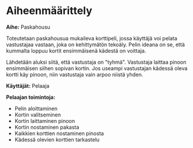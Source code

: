 # Aiheenmäärittely

**Aihe:** Paskahousu

Toteutetaan paskahousua mukaileva korttipeli, jossa käyttäjä voi pelata vastustajaa vastaan, joka on kehittymätön tekoäly. Pelin ideana on se, että kummalta loppuu kortit ensimmäisenä kädestä on voittaja.

Lähdetään aluksi siitä, että vastustaja on "tyhmä". Vastustaja laittaa pinoon ensimmäisen siihen sopivan kortin. 
Jos useampi vastustajan kädessä oleva kortti käy pinoon, niin vastustaja vain arpoo niistä yhden.

**Käyttäjät:** Pelaaja

**Pelaajan toimintoja:**
* Pelin aloittaminen
* Kortin valitseminen
* Kortin laittaminen pinoon
* Kortin nostaminen pakasta
* Kaikkien korttien nostaminen pinosta
* Kädessä olevien korttien tarkastelu
